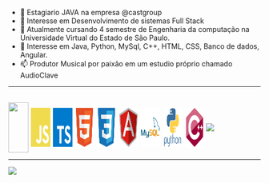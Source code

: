 - 👋 Estagiario JAVA na empresa @castgroup
- 👀 Interesse em Desenvolvimento de sistemas Full Stack
- 🌱 Atualmente cursando 4 semestre de Engenharia da computação na Universidade Virtual do Estado de São Paulo.
- 💞️ Interesse em Java, Python, MySql, C++, HTML, CSS, Banco de dados, Angular.
- 📫 Produtor Musical por paixão em um estudio próprio chamado AudioClave

<hr>
<div style="display: inline_block"><br>
  <img align="center" height="100" width="40" src="https://cdn.jsdelivr.net/gh/devicons/devicon/icons/java/java-original.svg" />
  <img align="center" height="80" width="40" src="https://raw.githubusercontent.com/devicons/devicon/master/icons/javascript/javascript-plain.svg">
  <img align="center" height="80" width="40" src="https://raw.githubusercontent.com/devicons/devicon/master/icons/typescript/typescript-plain.svg">
  <img align="center" height="80" width="40" src="https://raw.githubusercontent.com/devicons/devicon/master/icons/html5/html5-original.svg">
  <img align="center" height="80" width="40" src="https://raw.githubusercontent.com/devicons/devicon/master/icons/css3/css3-original.svg">
  <img align="center" height="80" width="40" src="https://github.com/devicons/devicon/blob/master/icons/angularjs/angularjs-original.svg">
  <img align="center" height="80" width="40" src="https://github.com/devicons/devicon/blob/master/icons/mysql/mysql-original-wordmark.svg">
  <img align="center" height="80" width="40" src="https://github.com/devicons/devicon/blob/master/icons/python/python-original-wordmark.svg">
  <img align="center" height="80" width="40" src="https://github.com/devicons/devicon/blob/master/icons/cplusplus/cplusplus-original.svg">
  <img align="center" height="120" src="https://giffiles.alphacoders.com/209/209661.gif">
</div>
<hr>
  <img width="600" src="https://github-readme-stats.vercel.app/api/top-langs/?username=TonnyJames&layout=compact&langs_count=7&theme=dracula"/>
</div>

